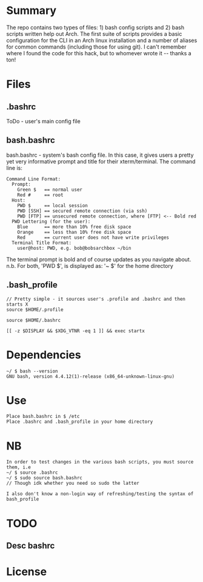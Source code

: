 # Summary

  The repo contains two types of files: 1) bash config scripts and 2) bash scripts written help out Arch.
  The first suite of scripts provides a basic configuration for the CLI in an Arch linux installation and a number of aliases for common commands (including those for using git).
  I can't remember where I found the code for this hack, but to whomever wrote it -- thanks a ton!

# Files

## .bashrc
ToDo - user's main config file

## bash.bashrc
bash.bashrc - system's bash config file.  In this case, it gives users a pretty yet very informative prompt and title for their xterm/terminal. The command line is:
```
Command Line Format:
  Prompt:
    Green $   == normal user
    Red #     == root
  Host:
    PWD $     == local session
    PWD [SSH] == secured remote connection (via ssh)
    PWD [FTP] == unsecured remote connection, where [FTP] <-- Bold red
  PWD Lettering (for the user):
    Blue      == more than 10% free disk space
    Orange    == less than 10% free disk space
    Red       == current user does not have write privileges
  Terminal Title Format:
    user@host: PWD, e.g. bob@bobsarchbox ~/bin
```
The terminal prompt is bold and of course updates as you navigate about.
n.b. For both, 'PWD $', is displayed as:  '~ $'  for the home directory

## .bash_profile
```
// Pretty simple - it sources user's .profile and .bashrc and then starts X
source $HOME/.profile

source $HOME/.bashrc

[[ -z $DISPLAY && $XDG_VTNR -eq 1 ]] && exec startx
```

# Dependencies

```
~/ $ bash --version
GNU bash, version 4.4.12(1)-release (x86_64-unknown-linux-gnu)
```

# Use

```
Place bash.bashrc in $ /etc
Place .bashrc and .bash_profile in your home directory
```
# NB
```
In order to test changes in the various bash scripts, you must source them, i.e
~/ $ source .bashrc
~/ $ sudo source bash.bashrc
// Though idk whether you need so sudo the latter

I also don't know a non-login way of refreshing/testing the syntax of bash_profile
```

# TODO
## Desc bashrc


# License

